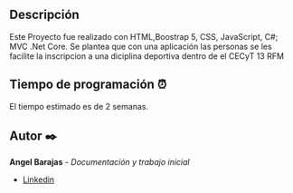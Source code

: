 ## Descripción
Este Proyecto fue realizado con HTML,Boostrap 5, CSS, JavaScript, C#; MVC .Net Core.
Se plantea que con una aplicación las personas se les facilite la inscripcion a una diciplina deportiva dentro de el CECyT 13 RFM

## Tiempo de programación ⏰
El tiempo estimado es de 2 semanas.

## Autor ✒️
**Angel Barajas** - *Documentación y trabajo inicial*
* [Linkedin](https://www.linkedin.com/in/luis-angel-barajas-arroyo-616345211/)
